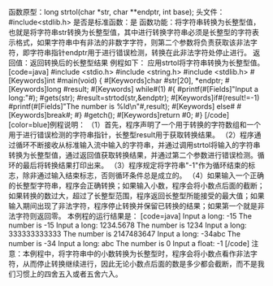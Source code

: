 函数原型：long strtol(char *str, char **endptr, int base); 
头文件：#include<stdlib.h>
是否是标准函数：是
函数功能：将字符串转换为长整型值，也就是将字符串str转换为长整型值，其中进行转换字符串必须是长整型的字符表示格式，如果字符串中有非法的非数字字符，则第二个参数将负责获取该非法字符，即字符串指针endptr用于进行错误检测，转换在此非法字符处停止进行。
返回值：返回转换后的长整型结果
例程如下： 应用strtol将字符串转换为长整型值。
[code=java]
#include <stdio.h> 
#include <string.h>
#include <stdlib.h> 
#[Keywords]int #main(void) 
{ 
    #[Keywords]char #str[20], *endptr;
    #[Keywords]long #result;
   #[Keywords] while#(1)
    #{
        #printf(#[Fields]"Input a long:"#);
        #gets(str);
        #result=strtod(str,&endptr);
        #[Keywords]if#(result!=-1)
            #printf(#[Fields]"The number is %ld\n"#,result);
       #[Keywords] else#
            #[Keywords]break#;
    #}
    #getch();
    #[Keywords]return #0;
#}
[/code]
[color=blue]例程说明：
（1）首先，程序声明了一个用于转换的字符数组和一个用于进行错误检测的字符串指针，长整型result用于获取转换结果。
（2）程序通过循环不断接收从标准输入流中输入的字符串，并通过调用strtol将输入的字符串转换为长整型值，通过返回值获取转换结果，并通过第二个参数进行错误检测。循环的最后将转换结果打印出来。
（3）程序规定将字符串"-1"作为循环结束的标志，除非通过输入结束标志，否则循环条件总是成立的。
（4）如果输入一个正确的长整型字符串，程序会正确转换；如果输入小数，程序会将小数点后面的截断；如果转换的数过大，超过了长整型范围，程序返回长整型所能接受的最大值；如果输入期间出现了非法字符，程序停止转换并保留已转换的结果；如果第一个就是非法字符则返回零。
本例程的运行结果是：
[code=java]
Input a long: -15
The number is -15
Input a long: 1234.5678
The number is 1234
Input a long: 333333333333
The number is 2147483647
Input a long: -34abc
The number is -34
Input a long: abc
The number is 0
Input a float: -1
[/code]
注意：本例程中，将字符串中的小数转换为长整型时，程序会将小数点看作非法字符，从而停止转换继续进行，因此无论小数点后面的数是多少都会截断，而不是我们习惯上的四舍五入或者五舍六入。